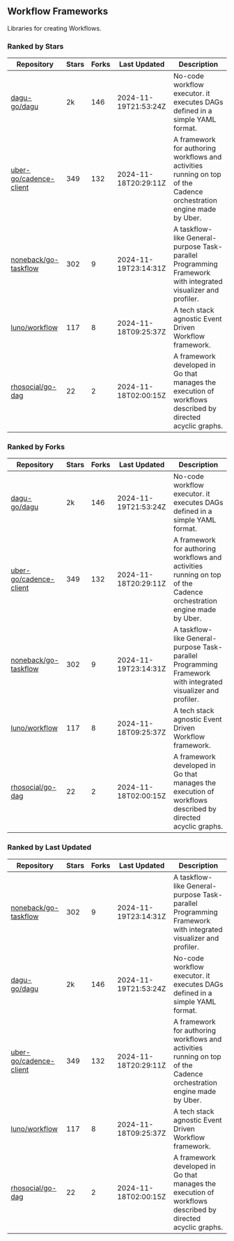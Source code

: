 ## Workflow Frameworks

Libraries for creating Workflows.

### Ranked by Stars

| Repository | Stars | Forks | Last Updated | Description | 
|------------|-------|-------|--------------|-------------|
| [dagu-go/dagu](https://github.com/dagu-go/dagu) | 2k | 146 | 2024-11-19T21:53:24Z |  No-code workflow executor. it executes DAGs defined in a simple YAML format. |
| [uber-go/cadence-client](https://github.com/uber-go/cadence-client) | 349 | 132 | 2024-11-18T20:29:11Z |  A framework for authoring workflows and activities running on top of the Cadence orchestration engine made by Uber. |
| [noneback/go-taskflow](https://github.com/noneback/go-taskflow) | 302 | 9 | 2024-11-19T23:14:31Z |  A taskflow-like General-purpose Task-parallel Programming Framework with integrated visualizer and profiler. |
| [luno/workflow](https://github.com/luno/workflow) | 117 | 8 | 2024-11-18T09:25:37Z |  A tech stack agnostic Event Driven Workflow framework. |
| [rhosocial/go-dag](https://github.com/rhosocial/go-dag) | 22 | 2 | 2024-11-18T02:00:15Z |  A framework developed in Go that manages the execution of workflows described by directed acyclic graphs. |

### Ranked by Forks

| Repository | Stars | Forks | Last Updated | Description | 
|------------|-------|-------|--------------|-------------|
| [dagu-go/dagu](https://github.com/dagu-go/dagu) | 2k | 146 | 2024-11-19T21:53:24Z |  No-code workflow executor. it executes DAGs defined in a simple YAML format. |
| [uber-go/cadence-client](https://github.com/uber-go/cadence-client) | 349 | 132 | 2024-11-18T20:29:11Z |  A framework for authoring workflows and activities running on top of the Cadence orchestration engine made by Uber. |
| [noneback/go-taskflow](https://github.com/noneback/go-taskflow) | 302 | 9 | 2024-11-19T23:14:31Z |  A taskflow-like General-purpose Task-parallel Programming Framework with integrated visualizer and profiler. |
| [luno/workflow](https://github.com/luno/workflow) | 117 | 8 | 2024-11-18T09:25:37Z |  A tech stack agnostic Event Driven Workflow framework. |
| [rhosocial/go-dag](https://github.com/rhosocial/go-dag) | 22 | 2 | 2024-11-18T02:00:15Z |  A framework developed in Go that manages the execution of workflows described by directed acyclic graphs. |

### Ranked by Last Updated

| Repository | Stars | Forks | Last Updated | Description | 
|------------|-------|-------|--------------|-------------|
| [noneback/go-taskflow](https://github.com/noneback/go-taskflow) | 302 | 9 | 2024-11-19T23:14:31Z |  A taskflow-like General-purpose Task-parallel Programming Framework with integrated visualizer and profiler. |
| [dagu-go/dagu](https://github.com/dagu-go/dagu) | 2k | 146 | 2024-11-19T21:53:24Z |  No-code workflow executor. it executes DAGs defined in a simple YAML format. |
| [uber-go/cadence-client](https://github.com/uber-go/cadence-client) | 349 | 132 | 2024-11-18T20:29:11Z |  A framework for authoring workflows and activities running on top of the Cadence orchestration engine made by Uber. |
| [luno/workflow](https://github.com/luno/workflow) | 117 | 8 | 2024-11-18T09:25:37Z |  A tech stack agnostic Event Driven Workflow framework. |
| [rhosocial/go-dag](https://github.com/rhosocial/go-dag) | 22 | 2 | 2024-11-18T02:00:15Z |  A framework developed in Go that manages the execution of workflows described by directed acyclic graphs. |

